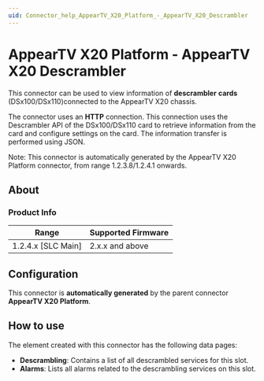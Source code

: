 ```yaml
---
uid: Connector_help_AppearTV_X20_Platform_-_AppearTV_X20_Descrambler
---
```


# AppearTV X20 Platform - AppearTV X20 Descrambler

This connector can be used to view information of **descrambler** **cards** (DSx100/DSx110)connected to the AppearTV X20 chassis.

The connector uses an **HTTP** connection. This connection uses the Descrambler API of the DSx100/DSx110 card to retrieve information from the card and configure settings on the card. The information transfer is performed using JSON.

Note: This connector is automatically generated by the AppearTV X20 Platform connector, from range 1.2.3.8/1.2.4.1 onwards.

## About

### Product Info

| **Range**            | **Supported Firmware** |
|----------------------|------------------------|
| 1.2.4.x \[SLC Main\] | 2.x.x and above        |

## Configuration

This connector is **automatically generated** by the parent connector **AppearTV X20 Platform**.

## How to use

The element created with this connector has the following data pages:

- **Descrambling**: Contains a list of all descrambled services for this slot.
- **Alarms**: Lists all alarms related to the descrambling services on this slot.
